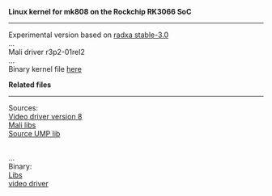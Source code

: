 <b>Linux kernel for mk808 on the Rockchip RK3066 SoC</b><hr>
Experimental version based on <a href="https://github.com/radxa/linux-rockchip">radxa stable-3.0</a>
<br>...<br>
Mali driver r3p2-01rel2
<br>...<br>
Binary kernel file <a href="later">here</a>

<b>Related files</b>
<hr>
Sources:
<br>
<a href="https://github.com/olegk0/xf86-video-fbdev">Video driver  version 8</a>
<br>
<a href="https://github.com/linux-sunxi/sunxi-mali-proprietary/tree/master/r3p2-01rel1/armhf/x11">Mali libs</a>
<br>
<a href="http://malideveloper.arm.com/downloads/drivers/DX910/r3p2-01rel2/DX910-SW-99006-r3p2-01rel2.tgz">Source UMP lib</a>

<br>...<br>
Binary:
<br>
<a href="https://drive.google.com/folderview?id=0B6QRwjacGTzCT2N0YUdJZWljM3c&usp=sharing">Libs</a>
<br>
<a href="later">video driver</a>
